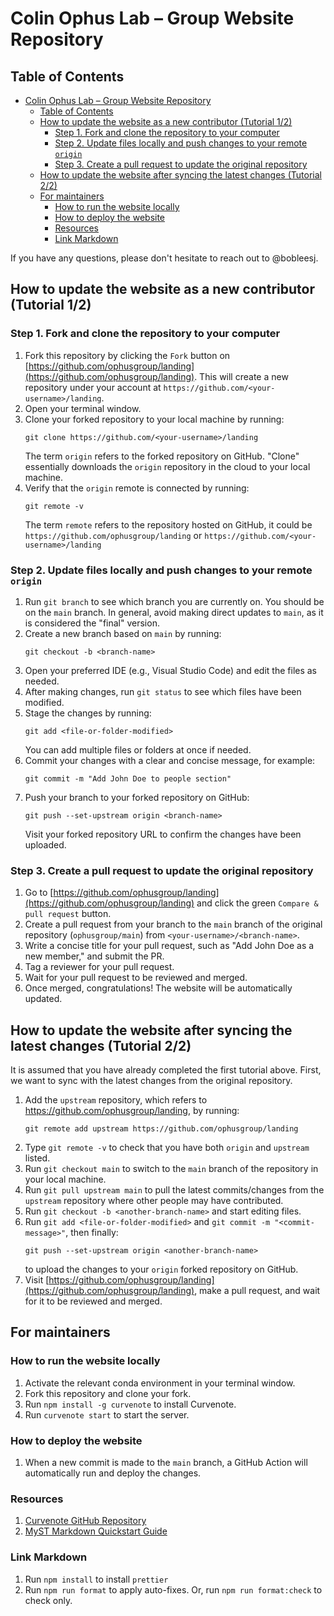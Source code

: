 # Colin Ophus Lab – Group Website Repository

## Table of Contents

- [Colin Ophus Lab – Group Website Repository](#colin-ophus-lab--group-website-repository)
  - [Table of Contents](#table-of-contents)
  - [How to update the website as a new contributor (Tutorial 1/2)](#how-to-update-the-website-as-a-new-contributor-tutorial-12)
    - [Step 1. Fork and clone the repository to your computer](#step-1-fork-and-clone-the-repository-to-your-computer)
    - [Step 2. Update files locally and push changes to your remote `origin`](#step-2-update-files-locally-and-push-changes-to-your-remote-origin)
    - [Step 3. Create a pull request to update the original repository](#step-3-create-a-pull-request-to-update-the-original-repository)
  - [How to update the website after syncing the latest changes (Tutorial 2/2)](#how-to-update-the-website-after-syncing-the-latest-changes-tutorial-22)
  - [For maintainers](#for-maintainers)
    - [How to run the website locally](#how-to-run-the-website-locally)
    - [How to deploy the website](#how-to-deploy-the-website)
    - [Resources](#resources)
    - [Link Markdown](#link-markdown)

If you have any questions, please don't hesitate to reach out to @bobleesj.

## How to update the website as a new contributor (Tutorial 1/2)

### Step 1. Fork and clone the repository to your computer

1. Fork this repository by clicking the `Fork` button on [https://github.com/ophusgroup/landing](https://github.com/ophusgroup/landing). This will create a new repository under your account at `https://github.com/<your-username>/landing`.
1. Open your terminal window.
1. Clone your forked repository to your local machine by running:
   ```
   git clone https://github.com/<your-username>/landing
   ```
   The term `origin` refers to the forked repository on GitHub. "Clone" essentially downloads the `origin` repository in the cloud to your local machine.
1. Verify that the `origin` remote is connected by running:
   ```
   git remote -v
   ```
   The term `remote` refers to the repository hosted on GitHub, it could be `https://github.com/ophusgroup/landing` or `https://github.com/<your-username>/landing`

### Step 2. Update files locally and push changes to your remote `origin`

1. Run `git branch` to see which branch you are currently on. You should be on the `main` branch. In general, avoid making direct updates to `main`, as it is considered the "final" version.
1. Create a new branch based on `main` by running:
   ```
   git checkout -b <branch-name>
   ```
1. Open your preferred IDE (e.g., Visual Studio Code) and edit the files as needed.
1. After making changes, run `git status` to see which files have been modified.
1. Stage the changes by running:
   ```
   git add <file-or-folder-modified>
   ```
   You can add multiple files or folders at once if needed.
1. Commit your changes with a clear and concise message, for example:
   ```
   git commit -m "Add John Doe to people section"
   ```
1. Push your branch to your forked repository on GitHub:
   ```
   git push --set-upstream origin <branch-name>
   ```
   Visit your forked repository URL to confirm the changes have been uploaded.

### Step 3. Create a pull request to update the original repository

1. Go to [https://github.com/ophusgroup/landing](https://github.com/ophusgroup/landing) and click the green `Compare & pull request` button.
1. Create a pull request from your branch to the `main` branch of the original repository (`ophusgroup/main`) from `<your-username>/<branch-name>`.
1. Write a concise title for your pull request, such as "Add John Doe as a new member," and submit the PR.
1. Tag a reviewer for your pull request.
1. Wait for your pull request to be reviewed and merged.
1. Once merged, congratulations! The website will be automatically updated.

## How to update the website after syncing the latest changes (Tutorial 2/2)

It is assumed that you have already completed the first tutorial above. First, we want to sync with the latest changes from the original repository.

1. Add the `upstream` repository, which refers to https://github.com/ophusgroup/landing, by running:
   ```
   git remote add upstream https://github.com/ophusgroup/landing
   ```
2. Type `git remote -v` to check that you have both `origin` and `upstream` listed.
3. Run `git checkout main` to switch to the `main` branch of the repository in your local machine.
4. Run `git pull upstream main` to pull the latest commits/changes from the `upstream` repository where other people may have contributed.
5. Run `git checkout -b <another-branch-name>` and start editing files.
6. Run `git add <file-or-folder-modified>` and `git commit -m "<commit-message>"`, then finally:
   ```
   git push --set-upstream origin <another-branch-name>
   ```
   to upload the changes to your `origin` forked repository on GitHub.
7. Visit [https://github.com/ophusgroup/landing](https://github.com/ophusgroup/landing), make a pull request, and wait for it to be reviewed and merged.

## For maintainers

### How to run the website locally

1. Activate the relevant conda environment in your terminal window.
2. Fork this repository and clone your fork.
3. Run `npm install -g curvenote` to install Curvenote.
4. Run `curvenote start` to start the server.

### How to deploy the website

1. When a new commit is made to the `main` branch, a GitHub Action will automatically run and deploy the changes.

### Resources

1. [Curvenote GitHub Repository](https://github.com/curvenote/curvenote)
2. [MyST Markdown Quickstart Guide](https://mystmd.org/guide/quickstart)

### Link Markdown

1. Run `npm install` to install `prettier`
2. Run `npm run format` to apply auto-fixes. Or, run `npm run format:check` to check only.
